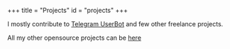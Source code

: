 +++
title = "Projects"
id = "projects"
+++

I mostly contribute to [Telegram UserBot](https://github.com/baalajimaestro/Telegram-UserBot) and few other freelance projects.

All my other opensource projects can be [here](https://github.com/baalajimaestro/)
